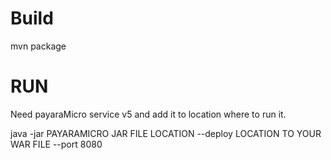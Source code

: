 # Build
mvn package

# RUN
Need payaraMicro service v5 and add it to location where to run it.

java -jar PAYARAMICRO JAR FILE LOCATION --deploy LOCATION TO YOUR WAR FILE --port 8080
